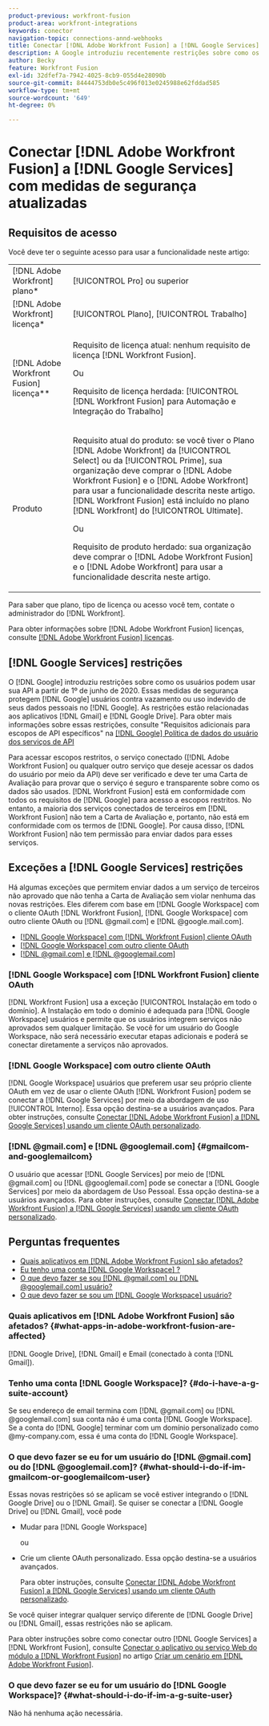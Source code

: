 ```yaml
---
product-previous: workfront-fusion
product-area: workfront-integrations
keywords: conector
navigation-topic: connections-annd-webhooks
title: Conectar [!DNL Adobe Workfront Fusion] a [!DNL Google Services] com medidas de segurança atualizadas
description: A Google introduziu recentemente restrições sobre como os usuários podem usar sua API. Este artigo descreve como se conectar [!DNL Adobe Workfront Fusion] ao Google, considerando essas medidas de segurança de atualização.
author: Becky
feature: Workfront Fusion
exl-id: 32dfef7a-7942-4025-8cb9-055d4e28090b
source-git-commit: 84444753db0e5c496f013e0245988e62fddad585
workflow-type: tm+mt
source-wordcount: '649'
ht-degree: 0%

---
```


# Conectar [!DNL Adobe Workfront Fusion] a [!DNL Google Services] com medidas de segurança atualizadas

## Requisitos de acesso

Você deve ter o seguinte acesso para usar a funcionalidade neste artigo:

<table style="table-layout:auto">
 <col> 
 <col> 
 <tbody> 
  <tr> 
   <td role="rowheader">[!DNL Adobe Workfront] plano*</td> 
   <td> <p>[!UICONTROL Pro] ou superior</p> </td> 
  </tr> 
  <tr data-mc-conditions=""> 
   <td role="rowheader">[!DNL Adobe Workfront] licença*</td> 
   <td> <p>[!UICONTROL Plano], [!UICONTROL Trabalho]</p> </td> 
  </tr> 
  <tr> 
   <td role="rowheader">[!DNL Adobe Workfront Fusion] licença**</td> 
   <td>
   <p>Requisito de licença atual: nenhum requisito de licença [!DNL Workfront Fusion].</p>
   <p>Ou</p>
   <p>Requisito de licença herdada: [!UICONTROL [!DNL Workfront Fusion] para Automação e Integração do Trabalho] </p>
   </td> 
  </tr> 
  <tr> 
   <td role="rowheader">Produto</td> 
   <td>
   <p>Requisito atual do produto: se você tiver o Plano [!DNL Adobe Workfront] da [!UICONTROL Select] ou da [!UICONTROL Prime], sua organização deve comprar o [!DNL Adobe Workfront Fusion] e o [!DNL Adobe Workfront] para usar a funcionalidade descrita neste artigo. [!DNL Workfront Fusion] está incluído no plano [!DNL Workfront] do [!UICONTROL Ultimate].</p>
   <p>Ou</p>
   <p>Requisito de produto herdado: sua organização deve comprar o [!DNL Adobe Workfront Fusion] e o [!DNL Adobe Workfront] para usar a funcionalidade descrita neste artigo.</p>
   </td> 
  </tr> 
 </tbody> 
</table>

Para saber que plano, tipo de licença ou acesso você tem, contate o administrador do [!DNL Workfront].

Para obter informações sobre [!DNL Adobe Workfront Fusion] licenças, consulte [[!DNL Adobe Workfront Fusion] licenças](../../workfront-fusion/get-started/license-automation-vs-integration.md).

## [!DNL Google Services] restrições

O [!DNL Google] introduziu restrições sobre como os usuários podem usar sua API a partir de 1º de junho de 2020. Essas medidas de segurança protegem [!DNL Google] usuários contra vazamento ou uso indevido de seus dados pessoais no [!DNL Google]. As restrições estão relacionadas aos aplicativos [!DNL Gmail] e [!DNL Google Drive]. Para obter mais informações sobre essas restrições, consulte &quot;Requisitos adicionais para escopos de API específicos&quot; na [[!DNL Google] Política de dados do usuário dos serviços de API](https://developers.google.com/terms/api-services-user-data-policy#additional_requirements_for_specific_api_scopes)

Para acessar escopos restritos, o serviço conectado ([!DNL Adobe Workfront Fusion] ou qualquer outro serviço que deseje acessar os dados do usuário por meio da API) deve ser verificado e deve ter uma Carta de Avaliação para provar que o serviço é seguro e transparente sobre como os dados são usados. [!DNL Workfront Fusion] está em conformidade com todos os requisitos de [!DNL Google] para acesso a escopos restritos. No entanto, a maioria dos serviços conectados de terceiros em [!DNL Workfront Fusion] não tem a Carta de Avaliação e, portanto, não está em conformidade com os termos de [!DNL Google]. Por causa disso, [!DNL Workfront Fusion] não tem permissão para enviar dados para esses serviços.

## Exceções a [!DNL Google Services] restrições

Há algumas exceções que permitem enviar dados a um serviço de terceiros não aprovado que não tenha a Carta de Avaliação sem violar nenhuma das novas restrições. Eles diferem com base em [!DNL Google Workspace] com o cliente OAuth [!DNL Workfront Fusion], [!DNL Google Workspace] com outro cliente OAuth ou [!DNL @gmail.com] e [!DNL @google.mail.com].

* [[!DNL Google Workspace] com  [!DNL Workfront Fusion] cliente OAuth](#g-suite-with-workfront-fusion-oauth-client)
* [[!DNL Google Workspace] com outro cliente OAuth](#g-suite-with-another-oauth-client)
* [[!DNL @gmail.com] e [!DNL @googlemail.com]](#gmailcom-and-googlemailcom)

### [!DNL Google Workspace] com [!DNL Workfront Fusion] cliente OAuth

[!DNL Workfront Fusion] usa a exceção [!UICONTROL Instalação em todo o domínio]. A Instalação em todo o domínio é adequada para [!DNL Google Workspace] usuários e permite que os usuários integrem serviços não aprovados sem qualquer limitação. Se você for um usuário do Google Workspace, não será necessário executar etapas adicionais e poderá se conectar diretamente a serviços não aprovados.

### [!DNL Google Workspace] com outro cliente OAuth

[!DNL Google Workspace] usuários que preferem usar seu próprio cliente OAuth em vez de usar o cliente OAuth [!DNL Workfront Fusion] podem se conectar a [!DNL Google Services] por meio da abordagem de uso [!UICONTROL Interno]. Essa opção destina-se a usuários avançados. Para obter instruções, consulte [Conectar [!DNL Adobe Workfront Fusion] a [!DNL Google Services] usando um cliente OAuth personalizado](../../workfront-fusion/connections/connect-fusion-to-google-using-oauth.md).

### [!DNL @gmail.com] e [!DNL @googlemail.com] {#gmailcom-and-googlemailcom}

O usuário que acessar [!DNL Google Services] por meio de [!DNL @gmail.com] ou [!DNL @googlemail.com] pode se conectar a [!DNL Google Services] por meio da abordagem de Uso Pessoal. Essa opção destina-se a usuários avançados. Para obter instruções, consulte [Conectar [!DNL Adobe Workfront Fusion] a [!DNL Google Services] usando um cliente OAuth personalizado](../../workfront-fusion/connections/connect-fusion-to-google-using-oauth.md).

## Perguntas frequentes

* [Quais aplicativos em  [!DNL Adobe Workfront Fusion]  são afetados?](#what-apps-in-adobe-workfront-fusion-are-affected)
* [Eu tenho uma conta  [!DNL Google Workspace] ?](#do-i-have-a-g-suite-account)
* [O que devo fazer se sou [!DNL @gmail.com] ou [!DNL @googlemail.com] usuário?](#what-should-i-do-if-im-gmailcom-or-googlemailcom-user)
* [O que devo fazer se sou um  [!DNL Google Workspace] usuário?](#what-should-i-do-if-im-a-g-suite-user)

### Quais aplicativos em [!DNL Adobe Workfront Fusion] são afetados? {#what-apps-in-adobe-workfront-fusion-are-affected}

[!DNL Google Drive], [!DNL Gmail] e Email (conectado à conta [!DNL Gmail]).

### Tenho uma conta [!DNL Google Workspace]? {#do-i-have-a-g-suite-account}

Se seu endereço de email termina com [!DNL @gmail.com] ou [!DNL @googlemail.com] sua conta não é uma conta [!DNL Google Workspace]. Se a conta do [!DNL Google] terminar com um domínio personalizado como @my-company.com, essa é uma conta do [!DNL Google Workspace].

### O que devo fazer se eu for um usuário do [!DNL @gmail.com] ou do [!DNL @googlemail.com]? {#what-should-i-do-if-im-gmailcom-or-googlemailcom-user}

Essas novas restrições só se aplicam se você estiver integrando o [!DNL Google Drive] ou o [!DNL Gmail]. Se quiser se conectar a [!DNL Google Drive] ou [!DNL Gmail], você pode

* Mudar para [!DNL Google Workspace]

  ou

* Crie um cliente OAuth personalizado. Essa opção destina-se a usuários avançados.

  Para obter instruções, consulte [Conectar [!DNL Adobe Workfront Fusion] a [!DNL Google Services] usando um cliente OAuth personalizado](../../workfront-fusion/connections/connect-fusion-to-google-using-oauth.md).

Se você quiser integrar qualquer serviço diferente de [!DNL Google Drive] ou [!DNL Gmail], essas restrições não se aplicam.

Para obter instruções sobre como conectar outro [!DNL Google Services] a [!DNL Workfront Fusion], consulte [Conectar o aplicativo ou serviço Web do módulo a [!DNL Workfront Fusion]](../../workfront-fusion/scenarios/create-a-scenario.md#connect) no artigo [Criar um cenário em [!DNL Adobe Workfront Fusion]](../../workfront-fusion/scenarios/create-a-scenario.md).

### O que devo fazer se eu for um usuário do [!DNL Google Workspace]? {#what-should-i-do-if-im-a-g-suite-user}

Não há nenhuma ação necessária.
